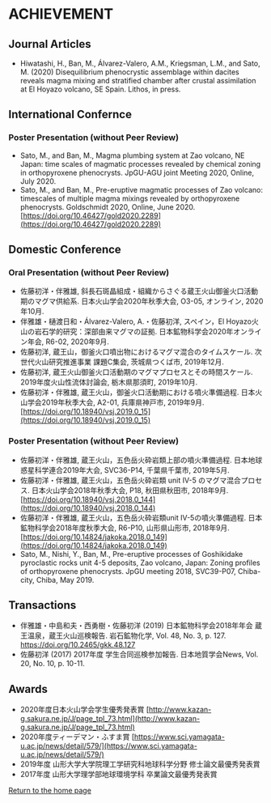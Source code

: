 # ACHIEVEMENT
## Journal Articles
- Hiwatashi, H., Ban, M., Álvarez-Valero, A.M., Kriegsman, L.M., and Sato, M. (2020) Disequilibrium phenocrystic assemblage within dacites reveals magma mixing and stratified chamber after crustal assimilation at El Hoyazo volcano, SE Spain. Lithos, in press.

## International Confernce
### Poster Presentation (without Peer Review)
- Sato, M., and Ban, M., Magma plumbing system at Zao volcano, NE Japan: time scales of magmatic processes revealed by chemical zoning in orthopyroxene phenocrysts. JpGU-AGU joint Meeting 2020, Online, July 2020.
- Sato, M., and Ban, M., Pre-eruptive magmatic processes of Zao volcano: timescales of multiple magma mixings revealed by orthopyroxene phenocrysts. Goldschmidt 2020, Online, June 2020. [https://doi.org/10.46427/gold2020.2289](https://doi.org/10.46427/gold2020.2289)

## Domestic Conference
### Oral Presentation (without Peer Review)
- 佐藤初洋・伴雅雄, 斜長石斑晶組成・組織からさぐる蔵王火山御釜火口活動期のマグマ供給系. 日本火山学会2020年秋季大会, O3-05, オンライン, 2020年10月.
- 伴雅雄・樋渡日和・Álvarez-Valero, A.・佐藤初洋, スペイン，El Hoyazo火山の岩石学的研究：深部由来マグマの証拠. 日本鉱物科学会2020年オンライン年会, R6-02, 2020年9月.
- 佐藤初洋, 蔵王山，御釜火口噴出物におけるマグマ混合のタイムスケール. 次世代火山研究推進事業 課題C集会, 茨城県つくば市, 2019年12月.
- 佐藤初洋, 蔵王火山御釜火口活動期のマグマプロセスとその時間スケール. 2019年度火山性流体討論会, 栃木県那須町, 2019年10月.
- 佐藤初洋・伴雅雄, 蔵王火山，御釜火口活動期における噴火準備過程. 日本火山学会2019年秋季大会, A2-01, 兵庫県神戸市, 2019年9月. [https://doi.org/10.18940/vsj.2019.0_15](https://doi.org/10.18940/vsj.2019.0_15)

### Poster Presentation (without Peer Review)
- 佐藤初洋・伴雅雄, 蔵王火山，五色岳火砕岩類上部の噴火準備過程. 日本地球惑星科学連合2019年大会, SVC36-P14, 千葉県千葉市, 2019年5月.
- 佐藤初洋・伴雅雄, 蔵王火山，五色岳火砕岩類 unit IV-5 のマグマ混合プロセス. 日本火山学会2018年秋季大会, P18, 秋田県秋田市, 2018年9月. [https://doi.org/10.18940/vsj.2018.0_144](https://doi.org/10.18940/vsj.2018.0_144)
- 佐藤初洋・伴雅雄, 蔵王火山，五色岳火砕岩類unit IV-5の噴火準備過程. 日本鉱物科学会2018年度秋季大会, R6-P10, 山形県山形市, 2018年9月. [https://doi.org/10.14824/jakoka.2018.0_149](https://doi.org/10.14824/jakoka.2018.0_149)
- Sato, M., Nishi, Y., Ban, M., Pre-eruptive processes of Goshikidake pyroclastic rocks unit 4-5 deposits, Zao volcano, Japan: Zoning profiles of orthopyroxene phenocrysts. JpGU meeting 2018, SVC39-P07, Chiba-city, Chiba, May 2019.

## Transactions
- 伴雅雄・中島和夫・西勇樹・佐藤初洋 (2019) 日本鉱物科学会2018年年会 蔵王温泉，蔵王火山巡検報告. 岩石鉱物化学, Vol. 48, No. 3, p. 127.
https://doi.org/10.2465/gkk.48.127
- 佐藤初洋 (2017) 2017年度 学生合同巡検参加報告. 日本地質学会News, Vol. 20, No. 10, p. 10-11.

## Awards
- 2020年度日本火山学会学生優秀発表賞 [http://www.kazan-g.sakura.ne.jp/J/page_tpl_73.html](http://www.kazan-g.sakura.ne.jp/J/page_tpl_73.html)
- 2020年度ティーデマン・ふすま賞 [https://www.sci.yamagata-u.ac.jp/news/detail/579/](https://www.sci.yamagata-u.ac.jp/news/detail/579/)
- 2019年度 山形大学大学院理工学研究科地球科学分野 修士論文最優秀発表賞
- 2017年度 山形大学理学部地球環境学科 卒業論文最優秀発表賞

[Return to the home page](../index.md)
